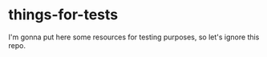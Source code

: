 # things-for-tests

I'm gonna put here some resources for testing purposes, so let's ignore this repo.
